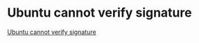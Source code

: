 # Ubuntu cannot verify signature
[Ubuntu cannot verify signature](https://aiwithcloud.com/2022/09/19/ubuntu_cannot_verify_signature/)